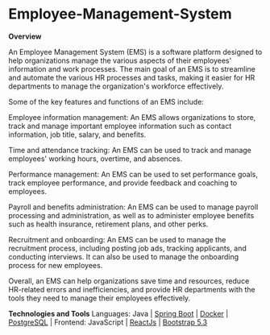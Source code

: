 # Employee-Management-System
**Overview**

An Employee Management System (EMS) is a software platform designed to help organizations manage the various aspects of their employees' information and work processes. The main goal of an EMS is to streamline and automate the various HR processes and tasks, making it easier for HR departments to manage the organization's workforce effectively.

Some of the key features and functions of an EMS include:

Employee information management: An EMS allows organizations to store, track and manage important employee information such as contact information, job title, salary, and benefits.

Time and attendance tracking: An EMS can be used to track and manage employees' working hours, overtime, and absences.

Performance management: An EMS can be used to set performance goals, track employee performance, and provide feedback and coaching to employees.

Payroll and benefits administration: An EMS can be used to manage payroll processing and administration, as well as to administer employee benefits such as health insurance, retirement plans, and other perks.

Recruitment and onboarding: An EMS can be used to manage the recruitment process, including posting job ads, tracking applicants, and conducting interviews. It can also be used to manage the onboarding process for new employees.

Overall, an EMS can help organizations save time and resources, reduce HR-related errors and inefficiencies, and provide HR departments with the tools they need to manage their employees effectively.

**Technologies and Tools**
Languages:   Java   |   [Spring Boot](https://spring.io/)     |  [Docker](https://www.docker.com/) | [PostgreSQL](https://www.postgresql.org/) |
Frontend:   JavaScript | [ReactJs](https://reactjs.org/)  |  [Bootstrap 5.3](https://getbootstrap.com/)
